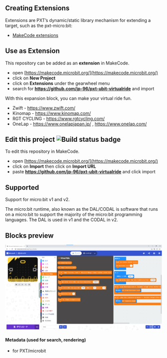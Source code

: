 
## Creating Extensions

Extensions are PXT’s dynamic/static library mechanism for extending a target, such as the pxt-micro:bit:

* [MakeCode extensions](https://makecode.com/extensions)

## Use as Extension

This repository can be added as an **extension** in MakeCode.

* open [https://makecode.microbit.org/](https://makecode.microbit.org/)
* click on **New Project**
* click on **Extensions** under the gearwheel menu
* search for **https://github.com/jp-96/pxt-ubit-virtualride** and import

With this expansion block, you can make your virtual ride fun.

* Zwift - https://www.zwift.com/
* Kinomap - https://www.kinomap.com/
* RGT CYCLING - https://www.rgtcycling.com/
* OneLap - https://www.onelapjapan.jp/ , https://www.onelap.com/

## Edit this project ![Build status badge](https://github.com/jp-96/pxt-ubit-virtualride/workflows/MakeCode/badge.svg)

To edit this repository in MakeCode.

* open [https://makecode.microbit.org/](https://makecode.microbit.org/)
* click on **Import** then click on **Import URL**
* paste **https://github.com/jp-96/pxt-ubit-virtualride** and click import

## Supported

Support for micro:bit v1 and v2.

The micro:bit runtime, also known as the DAL/CODAL is software that runs on a micro:bit to support the majority of the micro:bit programming languages. The DAL is used in v1 and the CODAL in v2.

## Blocks preview

<!--
This image shows the blocks code from the last commit in master.
This image may take a few minutes to refresh.

![A rendered view of the blocks](https://github.com/jp-96/pxt-ubit-virtualride/raw/master/.github/makecode/blocks.png)
-->
![A rendered view of the blocks](https://github.com/jp-96/pxt-ubit-virtualride/raw/master/.github/statics/blocks.png)

#### Metadata (used for search, rendering)

* for PXT/microbit
<script src="https://makecode.com/gh-pages-embed.js"></script><script>makeCodeRender("{{ site.makecode.home_url }}", "{{ site.github.owner_name }}/{{ site.github.repository_name }}");</script>
